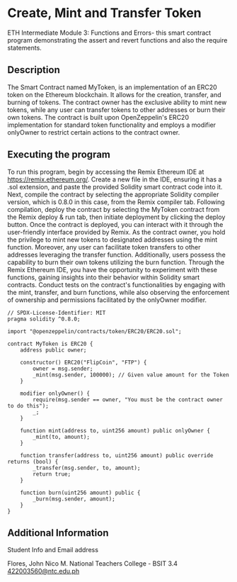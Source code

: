 # Create, Mint and Transfer Token
ETH Intermediate Module 3: Functions and Errors- this smart contract program demonstrating the assert and revert functions and also the require statements.

## Description

The Smart Contract named MyToken, is an implementation of an ERC20 token on the Ethereum blockchain. It allows for the creation, transfer, and burning of tokens. The contract owner has the exclusive ability to mint new tokens, while any user can transfer tokens to other addresses or burn their own tokens. The contract is built upon OpenZeppelin's ERC20 implementation for standard token functionality and employs a modifier onlyOwner to restrict certain actions to the contract owner.

## Executing the program

To run this program, begin by accessing the Remix Ethereum IDE at https://remix.ethereum.org/. Create a new file in the IDE, ensuring it has a .sol extension, and paste the provided Solidity smart contract code into it. Next, compile the contract by selecting the appropriate Solidity compiler version, which is 0.8.0 in this case, from the Remix compiler tab. Following compilation, deploy the contract by selecting the MyToken contract from the Remix deploy & run tab, then initiate deployment by clicking the deploy button. Once the contract is deployed, you can interact with it through the user-friendly interface provided by Remix. As the contract owner, you hold the privilege to mint new tokens to designated addresses using the mint function. Moreover, any user can facilitate token transfers to other addresses leveraging the transfer function. Additionally, users possess the capability to burn their own tokens utilizing the burn function. Through the Remix Ethereum IDE, you have the opportunity to experiment with these functions, gaining insights into their behavior within Solidity smart contracts. Conduct tests on the contract's functionalities by engaging with the mint, transfer, and burn functions, while also observing the enforcement of ownership and permissions facilitated by the onlyOwner modifier.

```
// SPDX-License-Identifier: MIT
pragma solidity ^0.8.0;

import "@openzeppelin/contracts/token/ERC20/ERC20.sol";

contract MyToken is ERC20 {
    address public owner;

    constructor() ERC20("FlipCoin", "FTP") {
        owner = msg.sender;
        _mint(msg.sender, 100000); // Given value amount for the Token
    }

    modifier onlyOwner() {
        require(msg.sender == owner, "You must be the contract owner to do this");
        _;
    }

    function mint(address to, uint256 amount) public onlyOwner {
        _mint(to, amount);
    }

    function transfer(address to, uint256 amount) public override returns (bool) {
        _transfer(msg.sender, to, amount);
        return true;
    }

    function burn(uint256 amount) public {
        _burn(msg.sender, amount);
    }
}
```

## Additional Information

Student Info and Email address

Flores, John Nico M.
National Teachers College - BSIT 3.4
422003560@ntc.edu.ph
